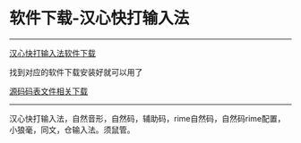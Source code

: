 # 软件下载-汉心快打输入法
---
[汉心快打输入法软件下载](https://gitee.com/hanxinma/ruanjian/releases/)

找到对应的软件下载安装好就可以用了

[源码码表文件相关下载](https://gitee.com/hanxinma/hanxin/)


---





汉心快打输入法，自然音形，自然码，辅助码，rime自然码，自然码rime配置，小狼毫，同文，仓输入法。须鼠管。